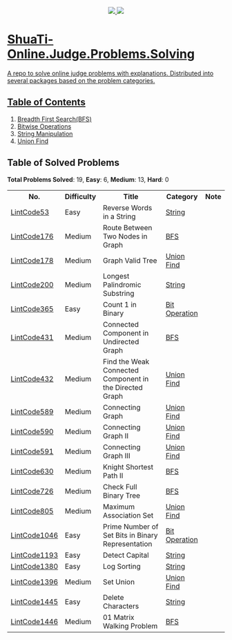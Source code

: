 <p align="center">
  <a href="https://travis-ci.org/Tony-Hu/ShuaTi-Online.Judge.Problems.Solving">
    <img src="https://travis-ci.org/Tony-Hu/ShuaTi-Online.Judge.Problems.Solving.svg?branch=master">
  </a>
  <a href="https://codecov.io/gh/Tony-Hu/ShuaTi-Online.Judge.Problems.Solving">
    <img src="https://codecov.io/gh/Tony-Hu/ShuaTi-Online.Judge.Problems.Solving/branch/master/graph/badge.svg">
</p>
  
# ShuaTi-Online.Judge.Problems.Solving
A repo to solve online judge problems with explanations. Distributed into several packages based on the problem categories.

## Table of Contents
1. [Breadth First Search(BFS)](https://github.com/Tony-Hu/ShuaTi-Online.Judge.Problems.Solving/tree/master/src/main/java/bfs)
2. [Bitwise Operations](https://github.com/Tony-Hu/ShuaTi-Online.Judge.Problems.Solving/tree/master/src/main/java/bitOperation)
3. [String Manipulation](https://github.com/Tony-Hu/ShuaTi-Online.Judge.Problems.Solving/tree/master/src/main/java/string)
3. [Union Find](https://github.com/Tony-Hu/ShuaTi-Online.Judge.Problems.Solving/tree/master/src/main/java/unionFind)

## Table of Solved Problems
**Total Problems Solved**: 19, **Easy**: 6, **Medium**: 13, **Hard**: 0<br>
<table>
  <tbody>
    <tr>
      <th>No.</th>
      <th>Difficulty</th>
      <th>Title</th>
      <th>Category</th>
      <th>Note</th>
    </tr>
    <tr>
      <td><a href="https://www.lintcode.com/problem/reverse-words-in-a-string/description">LintCode53</a></td>
      <td>Easy</td>
      <td>Reverse Words in a String</td>
      <td><a href="https://github.com/Tony-Hu/ShuaTi-Online.Judge.Problems.Solving/tree/master/src/main/java/string">String</a></td>
      <td></td>
    </tr>
    <tr>
      <td><a href="https://www.lintcode.com/problem/route-between-two-nodes-in-graph/description">LintCode176</a></td>
      <td>Medium</td>
      <td>Route Between Two Nodes in Graph</td>
      <td><a href="https://github.com/Tony-Hu/ShuaTi-Online.Judge.Problems.Solving/tree/master/src/main/java/bfs">BFS</a></td>
      <td></td>
    </tr>
    <tr>
      <td><a href="https://www.lintcode.com/problem/graph-valid-tree/description">LintCode178</a></td>
      <td>Medium</td>
      <td>Graph Valid Tree</td>
      <td><a href="https://github.com/Tony-Hu/ShuaTi-Online.Judge.Problems.Solving/tree/master/src/main/java/unionFind">Union Find</a></td>
      <td></td>
    </tr>
    <tr>
      <td><a href="https://www.lintcode.com/problem/longest-palindromic-substring/description">LintCode200</a></td>
      <td>Medium</td>
      <td>Longest Palindromic Substring</td>
      <td><a href="https://github.com/Tony-Hu/ShuaTi-Online.Judge.Problems.Solving/tree/master/src/main/java/string">String</a></td>
      <td></td>
    </tr>
    <tr>
      <td><a href="https://www.lintcode.com/problem/count-1-in-binary/description">LintCode365</a></td>
      <td>Easy</td>
      <td>Count 1 in Binary</td>
      <td><a href="https://github.com/Tony-Hu/ShuaTi-Online.Judge.Problems.Solving/tree/master/src/main/java/bitOperation">Bit Operation</a></td>
      <td></td>
    </tr>
    <tr>
      <td><a href="https://www.lintcode.com/problem/connected-component-in-undirected-graph/description">LintCode431</a></td>
      <td>Medium</td>
      <td>Connected Component in Undirected Graph</td>
      <td><a href="https://github.com/Tony-Hu/ShuaTi-Online.Judge.Problems.Solving/tree/master/src/main/java/bfs">BFS</a></td>
      <td></td>
    </tr>
    <tr>
      <td><a href="https://www.lintcode.com/problem/find-the-weak-connected-component-in-the-directed-graph/description">LintCode432</a></td>
      <td>Medium</td>
      <td>Find the Weak Connected Component in the Directed Graph</td>
      <td><a href="https://github.com/Tony-Hu/ShuaTi-Online.Judge.Problems.Solving/tree/master/src/main/java/unionFind">Union Find</a></td>
      <td></td>
    </tr>
    <tr>
      <td><a href="https://www.lintcode.com/problem/connecting-graph/description">LintCode589</a></td>
      <td>Medium</td>
      <td>Connecting Graph</td>
      <td><a href="https://github.com/Tony-Hu/ShuaTi-Online.Judge.Problems.Solving/tree/master/src/main/java/unionFind">Union Find</a></td>
      <td></td>
    </tr>
    <tr>
      <td><a href="https://www.lintcode.com/problem/connecting-graph-ii/description">LintCode590</a></td>
      <td>Medium</td>
      <td>Connecting Graph II</td>
      <td><a href="https://github.com/Tony-Hu/ShuaTi-Online.Judge.Problems.Solving/tree/master/src/main/java/unionFind">Union Find</a></td>
      <td></td>
    </tr>
    <tr>
      <td><a href="https://www.lintcode.com/problem/connecting-graph-iii/description">LintCode591</a></td>
      <td>Medium</td>
      <td>Connecting Graph III</td>
      <td><a href="https://github.com/Tony-Hu/ShuaTi-Online.Judge.Problems.Solving/tree/master/src/main/java/unionFind">Union Find</a></td>
      <td></td>
    </tr>
    <tr>
      <td><a href="https://www.lintcode.com/problem/knight-shortest-path-ii/description">LintCode630</a></td>
      <td>Medium</td>
      <td>Knight Shortest Path II</td>
      <td><a href="https://github.com/Tony-Hu/ShuaTi-Online.Judge.Problems.Solving/tree/master/src/main/java/bfs">BFS</a></td>
      <td></td>
    </tr>
    <tr>
      <td><a href="https://www.lintcode.com/problem/check-full-binary-tree/description">LintCode726</a></td>
      <td>Medium</td>
      <td>Check Full Binary Tree</td>
      <td><a href="https://github.com/Tony-Hu/ShuaTi-Online.Judge.Problems.Solving/tree/master/src/main/java/bfs">BFS</a></td>
      <td></td>
    </tr>
    <tr>
      <td><a href="https://www.lintcode.com/problem/maximum-association-set/description">LintCode805</a></td>
      <td>Medium</td>
      <td>Maximum Association Set</td>
      <td><a href="https://github.com/Tony-Hu/ShuaTi-Online.Judge.Problems.Solving/tree/master/src/main/java/unionFind">Union Find</a></td>
      <td></td>
    </tr>
    <tr>
      <td><a href="https://www.lintcode.com/problem/prime-number-of-set-bits-in-binary-representation/description">LintCode1046</a></td>
      <td>Easy</td>
      <td>Prime Number of Set Bits in Binary Representation</td>
      <td><a href="https://github.com/Tony-Hu/ShuaTi-Online.Judge.Problems.Solving/tree/master/src/main/java/bitOperation">Bit Operation</a></td>
      <td></td>
    </tr>
    <tr>
      <td><a href="https://www.lintcode.com/problem/detect-capital/description">LintCode1193</a></td>
      <td>Easy</td>
      <td>Detect Capital</td>
      <td><a href="https://github.com/Tony-Hu/ShuaTi-Online.Judge.Problems.Solving/tree/master/src/main/java/string">String</a></td>
      <td></td>
    </tr>
    <tr>
      <td><a href="https://www.lintcode.com/problem/log-sorting/description">LintCode1380</a></td>
      <td>Easy</td>
      <td>Log Sorting</td>
      <td><a href="https://github.com/Tony-Hu/ShuaTi-Online.Judge.Problems.Solving/tree/master/src/main/java/string">String</a></td>
      <td></td>
    </tr>
    <tr>
      <td><a href="https://www.lintcode.com/problem/set-union/description">LintCode1396</a></td>
      <td>Medium</td>
      <td>Set Union</td>
      <td><a href="https://github.com/Tony-Hu/ShuaTi-Online.Judge.Problems.Solving/tree/master/src/main/java/unionFind">Union Find</a></td>
      <td></td>
    </tr>
    <tr>
      <td><a href="https://www.lintcode.com/problem/delete-characters/description">LintCode1445</a></td>
      <td>Easy</td>
      <td>Delete Characters</td>
      <td><a href="https://github.com/Tony-Hu/ShuaTi-Online.Judge.Problems.Solving/tree/master/src/main/java/string">String</a></td>
      <td></td>
    </tr>
    <tr>
      <td><a href="https://www.lintcode.com/problem/01-matrix-walking-problem/description">LintCode1446</a></td>
      <td>Medium</td>
      <td>01 Matrix Walking Problem</td>
      <td><a href="https://github.com/Tony-Hu/ShuaTi-Online.Judge.Problems.Solving/tree/master/src/main/java/bfs">BFS</a></td>
      <td></td>
    </tr>
  </tbody>
</table>
